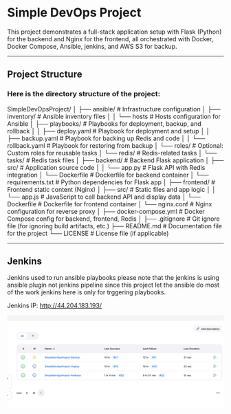 # Simple DevOps Project

This project demonstrates a full-stack application setup with Flask (Python) for the backend and Nginx for the frontend, all orchestrated with Docker, Docker Compose, Ansible, jenkins, and AWS S3 for backup.

---

## Project Structure

### Here is the directory structure of the project:


SimpleDevOpsProject/
│
├── ansible/                         # Infrastructure configuration
│   ├── inventory/                   # Ansible inventory files
│   │   └── hosts                    # Hosts configuration for Ansible
│   ├── playbooks/                   # Playbooks for deployment, backup, and rollback
│   │   ├── deploy.yaml              # Playbook for deployment and setup
│   │   ├── backup.yaml              # Playbook for backing up Redis and code
│   │   └── rollback.yaml            # Playbook for restoring from backup
│   └── roles/                       # Optional: Custom roles for reusable tasks
│       └── redis/                   # Redis-related tasks
│           └── tasks/               # Redis task files
│
├── backend/                         # Backend Flask application
│   ├── src/                         # Application source code
│   │   └── app.py                   # Flask API with Redis integration
│   └── Dockerfile                   # Dockerfile for backend container
│   └── requirements.txt             # Python dependencies for Flask app
│
├── frontend/                        # Frontend static content (Nginx)
│   ├── src/                         # Static files and app logic
│   │   └── app.js                   # JavaScript to call backend API and display data
│   └── Dockerfile                   # Dockerfile for frontend container
│   └── nginx.conf                   # Nginx configuration for reverse proxy
│
├── docker-compose.yml               # Docker Compose config for backend, frontend, Redis
│
├── .gitignore                       # Git ignore file (for ignoring build artifacts, etc.)
├── README.md                        # Documentation file for the project
└── LICENSE                          # License file (if applicable)



---

## Jenkins

 Jenkins used to run ansible playbooks please note that the jenkins is using ansible plugin not jenkins pipeline since this project let the    ansible do most of the work jenkins here is only for trggering playbooks.

Jenkins IP: http://44.204.183.193/

![alt text](image.png)

